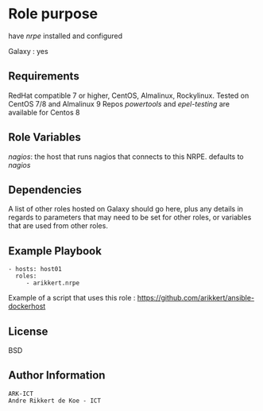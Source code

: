 Role purpose
============

have *nrpe* installed and configured

Galaxy : yes

Requirements
------------

RedHat compatible 7 or higher, CentOS, Almalinux, Rockylinux.
Tested on CentOS 7/8 and Almalinux 9
Repos *powertools* and *epel-testing* are available for Centos 8

Role Variables
--------------

*nagios*: the host that runs nagios that connects to this NRPE. defaults to *nagios*

Dependencies
------------

A list of other roles hosted on Galaxy should go here, plus any details in regards to parameters that may need to be set for other roles, or variables that are used from other roles.

Example Playbook
----------------

    - hosts: host01
      roles:
         - arikkert.nrpe

Example of a script that uses this role : https://github.com/arikkert/ansible-dockerhost

License
-------

BSD

Author Information
------------------

    ARK-ICT
    Andre Rikkert de Koe - ICT

